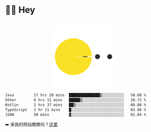 
# 👋🏻 Hey
<div align="center">
	<br>
	<img src="https://raw.githubusercontent.com/Aniket965/Aniket965/master/pacman.svg?sanitize=true" width="200" height="200">
	<br>
</div>

<!--START_SECTION:waka-->

```text
Java         17 hrs 20 mins  ██████████████▒░░░░░░░░░░   58.00 %
Other        6 hrs 11 mins   █████▒░░░░░░░░░░░░░░░░░░░   20.72 %
Kotlin       2 hrs 37 mins   ██▒░░░░░░░░░░░░░░░░░░░░░░   08.80 %
TypeScript   1 hr 11 mins    █░░░░░░░░░░░░░░░░░░░░░░░░   03.96 %
JSON         50 mins         ▓░░░░░░░░░░░░░░░░░░░░░░░░   02.84 %
```

<!--END_SECTION:waka-->

 ➡️  来我的网站瞧瞧吗？[这里](https://www.shaolongfei.com)

